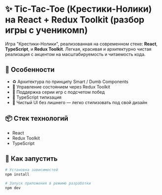 # ✨ Tic-Tac-Toe (Крестики-Нолики) на React + Redux Toolkit (разбор игры с ученикомn)

Игра "Крестики-Нолики", реализованная на современном стеке: **React**, **TypeScript**, и **Redux Toolkit**. Легкая, красивая и архитектурно чистая реализация с акцентом на масштабируемость и читаемость кода.

## 🧠 Особенности

- ♻️ Архитектура по принципу Smart / Dumb Components
- 🧩 Управление состоянием через Redux Toolkit
- 🔁 Поддержка серии игр с подсчетом побед
- 🚀 TypeScript типизация
- 🎯 Чистый UI без лишнего — легко стилизовать под свой дизайн

## 📦 Стек технологий

- React
- Redux Toolkit
- TypeScript



## 🚀 Как запустить

```bash
# Установка зависимостей
npm install

# Запуск приложения в режиме разработки
npm dev
